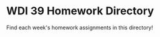 # WDI 39 Homework Directory

Find each week's homework assignments in this directory!
<!--
We'll check homework through the [daily pulse check form](https://docs.google.com/forms/d/e/1FAIpQLScicQdZtf2JLFw4O-u618YhNeaJ7sJXVN36ybzO7pnaV359QA/viewform). We expect that you will submit your work every day through the pulse check form.

You can expect that we will give you feedback on one homework assignment per week. This [homework rubric](https://docs.google.com/document/d/1KFEfxUsMYDhIHnZnwrjVeedaYcCR-cvGH9U5aCzVU2Y/edit?usp=sharing) shows you the factors we'll consider in giving you homework feedback. -->
